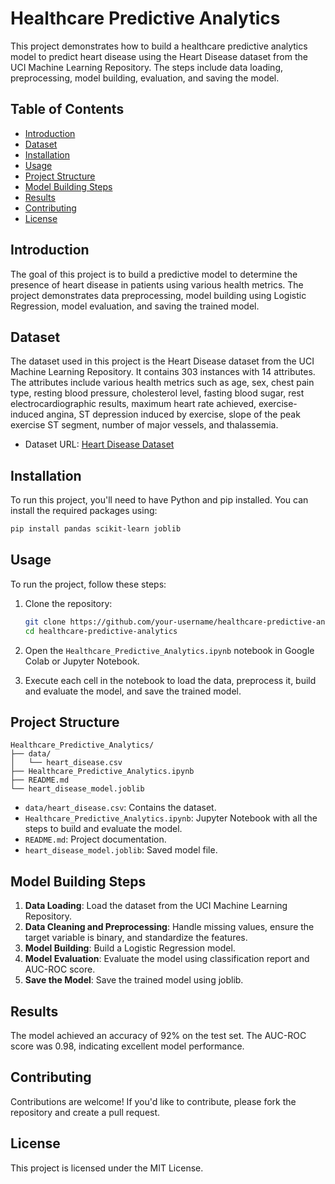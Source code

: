 # Healthcare Predictive Analytics

This project demonstrates how to build a healthcare predictive analytics model to predict heart disease using the Heart Disease dataset from the UCI Machine Learning Repository. The steps include data loading, preprocessing, model building, evaluation, and saving the model.

## Table of Contents
- [Introduction](#introduction)
- [Dataset](#dataset)
- [Installation](#installation)
- [Usage](#usage)
- [Project Structure](#project-structure)
- [Model Building Steps](#model-building-steps)
- [Results](#results)
- [Contributing](#contributing)
- [License](#license)

## Introduction
The goal of this project is to build a predictive model to determine the presence of heart disease in patients using various health metrics. The project demonstrates data preprocessing, model building using Logistic Regression, model evaluation, and saving the trained model.

## Dataset
The dataset used in this project is the Heart Disease dataset from the UCI Machine Learning Repository. It contains 303 instances with 14 attributes. The attributes include various health metrics such as age, sex, chest pain type, resting blood pressure, cholesterol level, fasting blood sugar, rest electrocardiographic results, maximum heart rate achieved, exercise-induced angina, ST depression induced by exercise, slope of the peak exercise ST segment, number of major vessels, and thalassemia.

- Dataset URL: [Heart Disease Dataset](https://archive.ics.uci.edu/ml/machine-learning-databases/heart-disease/processed.cleveland.data)

## Installation
To run this project, you'll need to have Python and pip installed. You can install the required packages using:

```bash
pip install pandas scikit-learn joblib
```

## Usage
To run the project, follow these steps:

1. Clone the repository:
    ```bash
    git clone https://github.com/your-username/healthcare-predictive-analytics.git
    cd healthcare-predictive-analytics
    ```

2. Open the `Healthcare_Predictive_Analytics.ipynb` notebook in Google Colab or Jupyter Notebook.

3. Execute each cell in the notebook to load the data, preprocess it, build and evaluate the model, and save the trained model.

## Project Structure
```
Healthcare_Predictive_Analytics/
├── data/
│   └── heart_disease.csv
├── Healthcare_Predictive_Analytics.ipynb
├── README.md
└── heart_disease_model.joblib
```

- `data/heart_disease.csv`: Contains the dataset.
- `Healthcare_Predictive_Analytics.ipynb`: Jupyter Notebook with all the steps to build and evaluate the model.
- `README.md`: Project documentation.
- `heart_disease_model.joblib`: Saved model file.

## Model Building Steps
1. **Data Loading**: Load the dataset from the UCI Machine Learning Repository.
2. **Data Cleaning and Preprocessing**: Handle missing values, ensure the target variable is binary, and standardize the features.
3. **Model Building**: Build a Logistic Regression model.
4. **Model Evaluation**: Evaluate the model using classification report and AUC-ROC score.
5. **Save the Model**: Save the trained model using joblib.

## Results
The model achieved an accuracy of 92% on the test set. The AUC-ROC score was 0.98, indicating excellent model performance.

## Contributing
Contributions are welcome! If you'd like to contribute, please fork the repository and create a pull request.

## License
This project is licensed under the MIT License.

